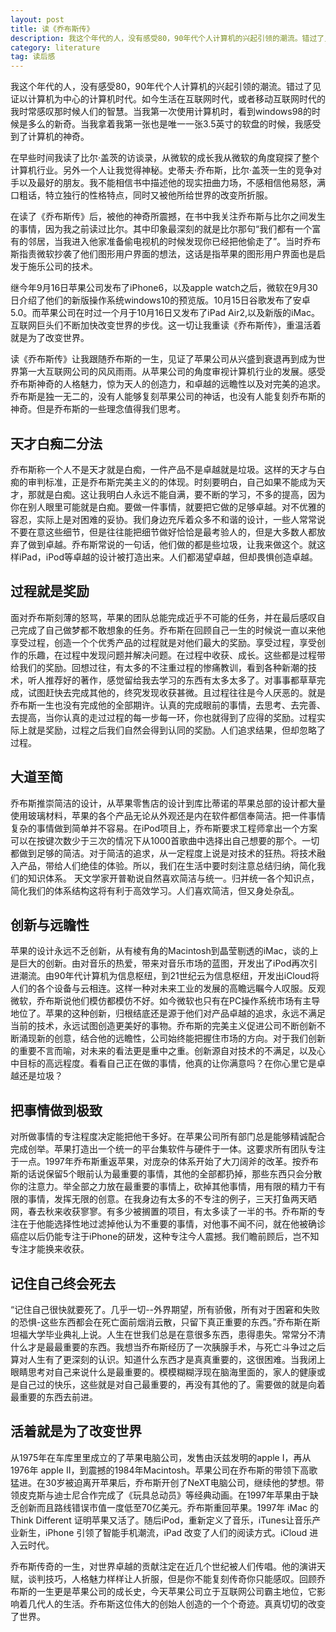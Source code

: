 ```yaml
---
layout: post
title: 读《乔布斯传》
description: 我这个年代的人，没有感受80，90年代个人计算机的兴起引领的潮流。错过了见证以计算机为中心的计算机时代。如今生活在互联网时代，或者移动互联网时代的...
category: literature
tag: 读后感
---
```


我这个年代的人，没有感受80，90年代个人计算机的兴起引领的潮流。错过了见证以计算机为中心的计算机时代。如今生活在互联网时代，或者移动互联网时代的我时常感叹那时候人们的智慧。当我第一次使用计算机时，看到windows98的时候是多么的新奇。当我拿着我第一张也是唯一一张3.5英寸的软盘的时候，我感受到了计算机的神奇。
	
在早些时间我读了比尔·盖茨的访谈录，从微软的成长我从微软的角度窥探了整个计算机行业。另外一个人让我觉得神秘。史蒂夫·乔布斯，比尔·盖茨一生的竞争对手以及最好的朋友。我不能相信书中描述他的现实扭曲力场，不感相信他易怒，满口粗话，特立独行的性格特点，同时又被他所给世界的改变所折服。

在读了《乔布斯传》后，被他的神奇所震撼，在书中我关注乔布斯与比尔之间发生的事情，因为我之前读过比尔。其中印象最深刻的就是比尔那句“我们都有一个富有的邻居，当我进入他家准备偷电视机的时候发现你已经把他偷走了”。当时乔布斯指责微软抄袭了他们图形用户界面的想法，这话是指苹果的图形用户界面也是启发于施乐公司的技术。
	
继今年9月16日苹果公司发布了iPhone6，以及apple watch之后，微软在9月30日介绍了他们的新版操作系统windows10的预览版。10月15日谷歌发布了安卓5.0。而苹果公司在时过一个月于10月16日又发布了iPad Air2,以及新版的iMac。互联网巨头们不断加快改变世界的步伐。这一切让我重读《乔布斯传》，重温活着就是为了改变世界。

读《乔布斯传》让我跟随乔布斯的一生，见证了苹果公司从兴盛到衰退再到成为世界第一大互联网公司的风风雨雨。从苹果公司的角度审视计算机行业的发展。感受乔布斯神奇的人格魅力，惊为天人的创造力，和卓越的远瞻性以及对完美的追求。乔布斯是独一无二的，没有人能够复刻苹果公司的神话，也没有人能复刻乔布斯的神奇。但是乔布斯的一些理念值得我们思考。

## 天才白痴二分法

乔布斯称一个人不是天才就是白痴，一件产品不是卓越就是垃圾。这样的天才与白痴的审判标准，正是乔布斯完美主义的的体现。时刻要明白，自己如果不能成为天才，那就是白痴。这让我明白人永远不能自满，要不断的学习，不多的提高，因为你在别人眼里可能就是白痴。要做一件事情，就要把它做的足够卓越。对不优雅的容忍，实际上是对困难的妥协。我们身边充斥着众多不和谐的设计，一些人常常说不要在意这些细节，但是往往能把细节做好恰恰是最考验人的，但是大多数人都放弃了做到卓越。乔布斯常说的一句话，他们做的都是些垃圾，让我来做这个。就这样iPad，iPod等卓越的设计被打造出来。人们都渴望卓越，但却畏惧创造卓越。

## 过程就是奖励

面对乔布斯刻薄的怒骂，苹果的团队总能完成近乎不可能的任务，并在最后感叹自己完成了自己做梦都不敢想象的任务。乔布斯在回顾自己一生的时候说一直以来他享受过程，创造一个个优秀产品的过程就是对他们最大的奖励。享受过程，享受创作的乐趣，在过程中发现问题并解决问题。在过程中收获、成长。这些都是过程带给我们的奖励。回想过往，有太多的不注重过程的惨痛教训，看到各种新潮的技术，听人推荐好的著作，感觉留给我去学习的东西有太多太多了。对事事都草草完成，试图赶快去完成其他的，终究发现收获甚微。且过程往往是今人厌恶的。就是乔布斯一生也没有完成他的全部期许。认真的完成眼前的事情，去思考、去完善、去提高，当你认真的走过过程的每一步每一环，你也就得到了应得的奖励。过程实际上就是奖励，过程之后我们自然会得到认同的奖励。人们追求结果，但却忽略了过程。

## 大道至简

乔布斯推崇简洁的设计，从苹果零售店的设计到库比蒂诺的苹果总部的设计都大量使用玻璃材料，苹果的各个产品无论从外观还是内在软件都信奉简洁。把一件事情复杂的事情做到简单并不容易。在iPod项目上，乔布斯要求工程师拿出一个方案可以在按键次数少于三次的情况下从1000首歌曲中选择出自己想要的那个。一切都做到足够的简洁。对于简洁的追求，从一定程度上说是对技术的狂热。将技术融入产品，带给人们绝佳的体验。所以，我们在生活中要时刻注意总结归纳，简化我们的知识体系。 天文学家开普勒说自然喜欢简洁与统一。归并统一各个知识点， 简化我们的体系结构这将有利于高效学习。人们喜欢简洁，但又身处杂乱。

## 创新与远瞻性

苹果的设计永远不乏创新，从有棱有角的Macintosh到晶莹剔透的iMac，谈的上是巨大的创新。由对音乐的热爱，带来对音乐市场的蓝图，开发出了iPod再次引进潮流。由90年代计算机为信息枢纽，到21世纪云为信息枢纽，开发出iCloud将人们的各个设备与云相连。这样一种对未来工业的发展的高瞻远瞩今人叹服。反观微软，乔布斯说他们模仿都模仿不好。如今微软也只有在PC操作系统市场有主导地位了。苹果的这种创新，归根结底还是源于他们对产品卓越的追求，永远不满足当前的技术，永远试图创造更美好的事物。乔布斯的完美主义促进公司不断创新不断涌现新的创意，结合他的远瞻性，公司始终能把握住市场的方向。对于我们创新的重要不言而喻，对未来的看法更是重中之重。创新源自对技术的不满足，以及心中目标的高远程度。看看自己正在做的事情，他真的让你满意吗？在你心里它是卓越还是垃圾？

## 把事情做到极致

对所做事情的专注程度决定能把他干多好。在苹果公司所有部门总是能够精诚配合完成创举。苹果打造出一个统一的平台集软件与硬件于一体。这要求所有团队专注于一点。1997年乔布斯重返苹果，对庞杂的体系开始了大刀阔斧的改革。按乔布斯的话说保留5个眼前认为最重要的事情，其他的全部都扔掉，那些东西只会分散你的注意力。举全部之力放在最重要的事情上，砍掉其他事情，用有限的精力干有限的事情，发挥无限的创意。在我身边有太多的不专注的例子，三天打鱼两天晒网，春去秋来收获寥寥。有多少被搁置的项目，有太多读了一半的书。乔布斯的专注在于他能选择性地过滤掉他认为不重要的事情，对他事不闻不问，就在他被确诊癌症以后仍能专注于iPhone的研发，这种专注今人震撼。我们瞻前顾后，岂不知专注才能换来收获。

## 记住自己终会死去

“记住自己很快就要死了。几乎一切--外界期望，所有骄傲，所有对于困窘和失败的恐惧-这些东西都会在死亡面前烟消云散，只留下真正重要的东西。”乔布斯在斯坦福大学毕业典礼上说。人生在世我们总是在意很多东西，患得患失。常常分不清什么才是最最重要的东西。我想当乔布斯经历了一次胰腺手术，与死亡斗争过之后算对人生有了更深刻的认识。知道什么东西才是真真重要的，这很困难。当我闭上眼睛思考对自己来说什么是最重要的。模模糊糊浮现在脑海里面的，家人的健康或是自己过的快乐，这些就是对自己最重要的，再没有其他的了。需要做的就是向着最重要的东西去前进。

## 活着就是为了改变世界

从1975年在车库里里成立的了苹果电脑公司，发售由沃兹发明的apple I，再从1976年 apple II，到震撼的1984年Macintosh。苹果公司在乔布斯的带领下高歌猛进。在30岁被迫离开苹果后，乔布斯开创了NeXT电脑公司，继续他的梦想。带领皮克斯与迪士尼合作完成了《玩具总动员》等经典动画。在1997年苹果由于缺乏创新而且路线错误市值一度低至70亿美元。乔布斯重回苹果。1997年 iMac 的 Think Different 证明苹果又活了。随后iPod，重新定义了音乐，iTunes让音乐产业新生，iPhone 引领了智能手机潮流，iPad 改变了人们的阅读方式。iCloud 进入云时代。



乔布斯传奇的一生，对世界卓越的贡献注定在近几个世纪被人们传唱。他的演讲天赋，谈判技巧，人格魅力样样让人折服，但是你不能复刻传奇你只能感叹。回顾乔布斯的一生更是苹果公司的成长史，今天苹果公司立于互联网公司霸主地位，它影响着几代人的生活。乔布斯这位伟大的创始人创造的一个个奇迹。真真切切的改变了世界。